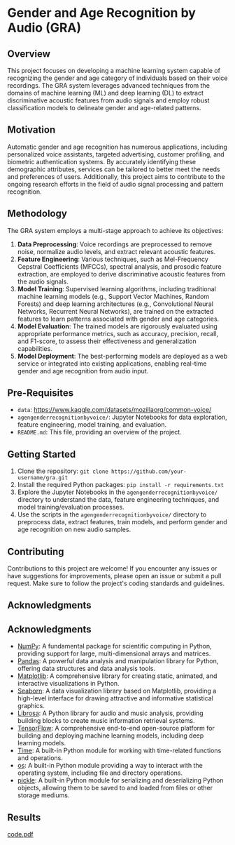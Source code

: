 # Gender and Age Recognition by Audio (GRA)

## Overview
This project focuses on developing a machine learning system capable of recognizing the gender and age category of individuals based on their voice recordings. The GRA system leverages advanced techniques from the domains of machine learning (ML) and deep learning (DL) to extract discriminative acoustic features from audio signals and employ robust classification models to delineate gender and age-related patterns.

## Motivation
Automatic gender and age recognition has numerous applications, including personalized voice assistants, targeted advertising, customer profiling, and biometric authentication systems. By accurately identifying these demographic attributes, services can be tailored to better meet the needs and preferences of users. Additionally, this project aims to contribute to the ongoing research efforts in the field of audio signal processing and pattern recognition.

## Methodology
The GRA system employs a multi-stage approach to achieve its objectives:

1. **Data Preprocessing**: Voice recordings are preprocessed to remove noise, normalize audio levels, and extract relevant acoustic features.
2. **Feature Engineering**: Various techniques, such as Mel-Frequency Cepstral Coefficients (MFCCs), spectral analysis, and prosodic feature extraction, are employed to derive discriminative acoustic features from the audio signals.
3. **Model Training**: Supervised learning algorithms, including traditional machine learning models (e.g., Support Vector Machines, Random Forests) and deep learning architectures (e.g., Convolutional Neural Networks, Recurrent Neural Networks), are trained on the extracted features to learn patterns associated with gender and age categories.
4. **Model Evaluation**: The trained models are rigorously evaluated using appropriate performance metrics, such as accuracy, precision, recall, and F1-score, to assess their effectiveness and generalization capabilities.
5. **Model Deployment**: The best-performing models are deployed as a web service or integrated into existing applications, enabling real-time gender and age recognition from audio input.

## Pre-Requisites
- `data`:  https://www.kaggle.com/datasets/mozillaorg/common-voice/
- `agengenderrecognitionbyvoice/`: Jupyter Notebooks for data exploration, feature engineering, model training, and evaluation.
- `README.md`: This file, providing an overview of the project.

## Getting Started
1. Clone the repository: `git clone https://github.com/your-username/gra.git`
2. Install the required Python packages: `pip install -r requirements.txt`
3. Explore the Jupyter Notebooks in the `agengenderrecognitionbyvoice/` directory to understand the data, feature engineering techniques, and model training/evaluation processes.
4. Use the scripts in the `agengenderrecognitionbyvoice/` directory to preprocess data, extract features, train models, and perform gender and age recognition on new audio samples.

## Contributing
Contributions to this project are welcome! If you encounter any issues or have suggestions for improvements, please open an issue or submit a pull request. Make sure to follow the project's coding standards and guidelines.

## Acknowledgments
## Acknowledgments
- [NumPy](https://numpy.org/): A fundamental package for scientific computing in Python, providing support for large, multi-dimensional arrays and matrices.
- [Pandas](https://pandas.pydata.org/): A powerful data analysis and manipulation library for Python, offering data structures and data analysis tools.
- [Matplotlib](https://matplotlib.org/): A comprehensive library for creating static, animated, and interactive visualizations in Python.
- [Seaborn](https://seaborn.pydata.org/): A data visualization library based on Matplotlib, providing a high-level interface for drawing attractive and informative statistical graphics.
- [Librosa](https://librosa.org/): A Python library for audio and music analysis, providing building blocks to create music information retrieval systems.
- [TensorFlow](https://www.tensorflow.org/): A comprehensive end-to-end open-source platform for building and deploying machine learning models, including deep learning models.
- [Time](https://docs.python.org/3/library/time.html): A built-in Python module for working with time-related functions and operations.
- [os](https://docs.python.org/3/library/os.html): A built-in Python module providing a way to interact with the operating system, including file and directory operations.
- [pickle](https://docs.python.org/3/library/pickle.html): A built-in Python module for serializing and deserializing Python objects, allowing them to be saved to and loaded from files or other storage mediums.
## Results
[code.pdf](https://github.com/user-attachments/files/15593306/code.pdf)

